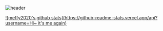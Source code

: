 ![header](https://capsule-render.vercel.app/api?type=waving&color=auto&height=200&section=header&text=meffy2020&fontSize=90&animation=fadeIn&fontAlignY=38)

[![meffy2020's github stats](https://github-readme-stats.vercel.app/api?username=Hi~ it's me again)](https://github.com/meffy2020/github-readme-stats)

<!--
**meffy2020/meffy2020** is a ✨ _special_ ✨ repository because its `README.md` (this file) appears on your GitHub profile.

Here are some ideas to get you started:

- 🔭 I’m currently working on ...
- 🌱 I’m currently learning ...
- 👯 I’m looking to collaborate on ...
- 🤔 I’m looking for help with ...
- 💬 Ask me about ...
- 📫 How to reach me: ...
- 😄 Pronouns: ...
- ⚡ Fun fact: ...
-->
